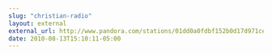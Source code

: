```yaml
---
slug: "christian-radio"
layout: external
external_url: http://www.pandora.com/stations/01dd0a0fdbf152b0d17d971ce089e6f8
date: 2010-08-13T15:10:11-05:00
---
```

